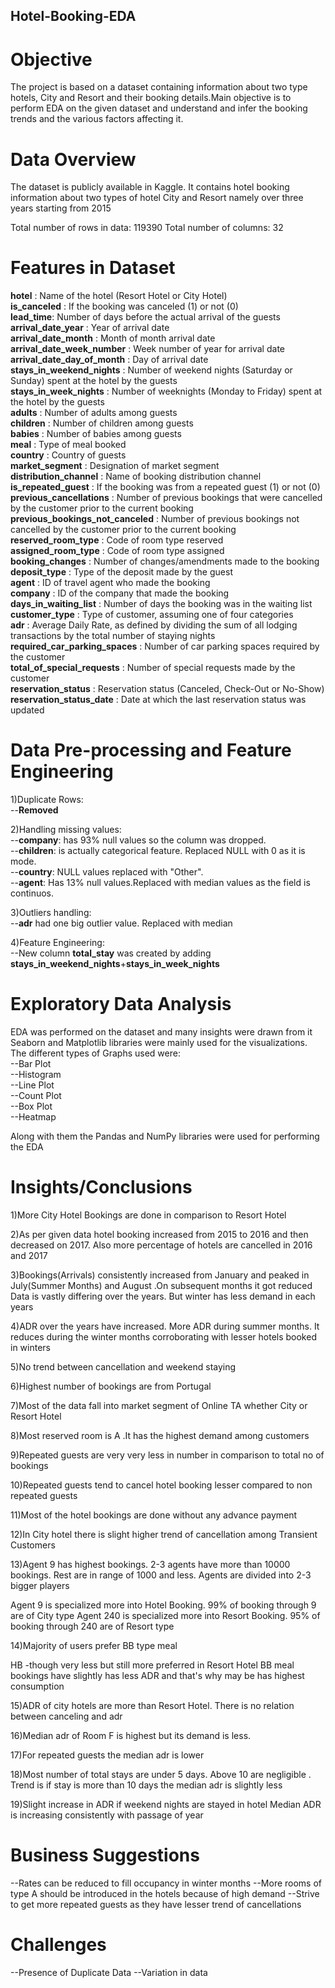 ## Hotel-Booking-EDA
# Objective<br>
The project is based on a dataset containing information about two type hotels, City and Resort and their booking details.Main objective is to perform EDA on the given dataset and understand and infer the booking trends and the various factors affecting it.

# Data Overview<br>
The dataset is publicly available in Kaggle. It contains hotel booking information about two types of hotel City and Resort namely over three years starting from 2015 

Total number of rows in data: 119390
Total number of columns: 32

# Features in Dataset<br>

**hotel** : Name of the hotel (Resort Hotel or City Hotel)<br>
**is_canceled** : If the booking was canceled (1) or not (0)<br>
**lead_time**: Number of days before the actual arrival of the guests<br>
**arrival_date_year** : Year of arrival date<br>
**arrival_date_month** : Month of month arrival date<br>
**arrival_date_week_number** : Week number of year for arrival date<br>
**arrival_date_day_of_month** : Day of arrival date<br>
**stays_in_weekend_nights** : Number of weekend nights (Saturday or Sunday) spent at the hotel by the guests<br>
**stays_in_week_nights** : Number of weeknights (Monday to Friday) spent at the hotel by the guests<br>
**adults** : Number of adults among guests<br>
**children** : Number of children among guests<br>
**babies** : Number of babies among guests<br>
**meal** : Type of meal booked<br>
**country** : Country of guests<br>
**market_segment** : Designation of market segment<br>
**distribution_channel** : Name of booking distribution channel<br>
**is_repeated_guest** : If the booking was from a repeated guest (1) or not (0)<br>
**previous_cancellations** : Number of previous bookings that were cancelled by the customer prior to the current booking<br>
**previous_bookings_not_canceled** : Number of previous bookings not cancelled by the customer prior to the current booking<br>
**reserved_room_type** : Code of room type reserved<br>
**assigned_room_type** : Code of room type assigned<br>
**booking_changes** : Number of changes/amendments made to the booking<br>
**deposit_type** : Type of the deposit made by the guest<br>
**agent** : ID of travel agent who made the booking<br>
**company** : ID of the company that made the booking<br>
**days_in_waiting_list** : Number of days the booking was in the waiting list<br>
**customer_type** : Type of customer, assuming one of four categories<br>
**adr** : Average Daily Rate, as defined by dividing the sum of all lodging transactions by the total number of staying nights<br>
**required_car_parking_spaces** : Number of car parking spaces required by the customer<br>
**total_of_special_requests** : Number of special requests made by the customer<br>
**reservation_status** : Reservation status (Canceled, Check-Out or No-Show)<br>
**reservation_status_date** : Date at which the last reservation status was updated<br>


# Data Pre-processing and Feature Engineering

1)Duplicate Rows:<br>
--**Removed**

2)Handling missing values:<br>
--**company**: has 93% null values so the column was dropped.<br>
--**children**: is actually categorical feature. Replaced NULL with 0 as it is mode.<br>
--**country**: NULL values replaced with "Other".<br>
--**agent**: Has 13% null values.Replaced with median values as the field is continuos.<br>

3)Outliers handling:<br>
--**adr** had one big outlier value. Replaced with median

4)Feature Engineering:<br>
--New column **total_stay** was created by adding **stays_in_weekend_nights**+**stays_in_week_nights**

# Exploratory Data Analysis

EDA was performed on the dataset and many insights were drawn from it
Seaborn and Matplotlib libraries were mainly used for the visualizations. 
The different types of Graphs used were:<br>
--Bar Plot<br>
--Histogram<br>
--Line Plot<br>
--Count Plot<br>
--Box Plot<br>
--Heatmap<br>

Along with them the Pandas and NumPy libraries were used for performing the EDA

# Insights/Conclusions

1)More City Hotel Bookings are done in comparison to Resort Hotel

2)As per given data hotel booking increased from 2015 to 2016 and then decreased on 2017. Also more percentage of hotels are cancelled in 2016 and 2017

3)Bookings(Arrivals) consistently increased from January and peaked in July(Summer Months) and August .On subsequent months it got reduced Data is vastly differing over the years. But winter has less demand in each years

4)ADR over the years have increased. More ADR during summer months. It reduces during the winter months corroborating with lesser hotels booked in winters

5)No trend between cancellation and weekend staying

6)Highest number of bookings are from Portugal

7)Most of the data fall into market segment of Online TA whether City or Resort Hotel


8)Most reserved room is A .It has the highest demand among customers


9)Repeated guests are very very less in number in comparison to total no of bookings

10)Repeated guests tend to cancel hotel booking lesser compared to non repeated guests


11)Most of the hotel bookings are done without any advance payment

12)In City hotel there is slight higher trend of cancellation among Transient Customers

13)Agent 9 has highest bookings. 2-3 agents have more than 10000 bookings. Rest are in range of 1000 and less. Agents are divided into 2-3 bigger players

Agent 9 is specialized more into Hotel Booking. 99% of booking through 9 are of City type
Agent 240 is specialized more into Resort Booking. 95% of booking through 240 are of Resort type

14)Majority of users prefer BB type meal

HB -though very less but still more preferred in Resort Hotel BB meal bookings have slightly has less ADR and that's why may be has highest consumption


15)ADR of city hotels are more than Resort Hotel. There is no relation between canceling and adr


16)Median adr of Room F is highest but its demand is less.


17)For repeated guests the median adr is lower


18)Most number of total stays are under 5 days. Above 10 are negligible . Trend is if stay is more than 10 days the median adr is slightly less


19)Slight increase in ADR if weekend nights are stayed in hotel
Median ADR is increasing consistently with passage of year

# Business Suggestions
 --Rates can be reduced to fill occupancy in winter months
 --More rooms of type A should be introduced in the hotels because of high demand
 --Strive to get more repeated guests as they have lesser trend of cancellations
 
# Challenges
--Presence of Duplicate Data
--Variation in data

